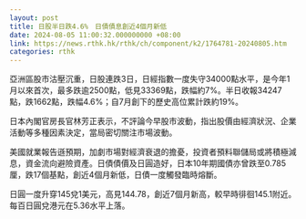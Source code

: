 ```yaml
---
layout: post
title: 日股半日跌4.6%　日債債息創近4個月新低
date: 2024-08-05 11:00:32.000000000 +08:00
link: https://news.rthk.hk/rthk/ch/component/k2/1764781-20240805.htm
categories: rthk
---
```


亞洲區股市沽壓沉重，日股連跌3日，日經指數一度失守34000點水平，是今年1月以來首次，最多跌逾2500點，低見33369點，跌幅約7%。半日收報34247點，跌1662點，跌幅4.6%；自7月創下的歷史高位累計跌約19%。

日本內閣官房長官林芳正表示，不評論今早股市波動，指出股價由經濟狀況、企業活動等多種因素決定，當局密切關注市場波動。

美國就業報告遜預期，加劇市場對經濟衰退的擔憂，投資者預料聯儲局或將積極減息，資金流向避險資產。日債債價及日圓造好，日本10年期國債亦曾跌至0.785厘，跌17個基點，創近4個月新低，日債一度觸發臨時熔斷。

日圓一度升穿145兌1美元，高見144.78，創近7個月新高，較早時徘徊145.1附近。每百日圓兌港元在5.36水平上落。
